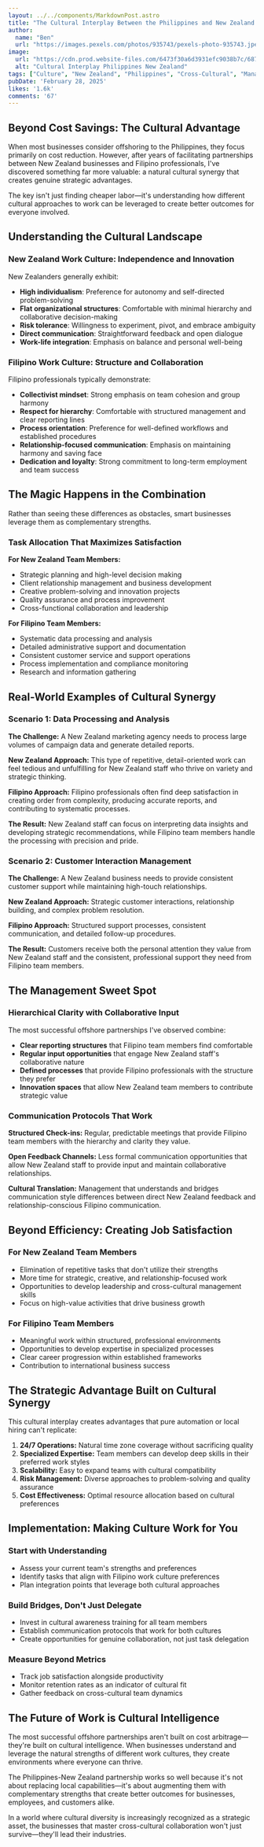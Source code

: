 ```yaml
---
layout: ../../components/MarkdownPost.astro
title: "The Cultural Interplay Between the Philippines and New Zealand: Why Offshoring Works So Well"
author: 
  name: "Ben"
  url: "https://images.pexels.com/photos/935743/pexels-photo-935743.jpeg?auto=compress&cs=tinysrgb&w=1260&h=750&dpr=2"
image:
  url: "https://cdn.prod.website-files.com/6473f30a6d3931efc9038b7c/687d9b380cdf73b814e5bf91_why-offshoring-works-so-well.webp"
  alt: "Cultural Interplay Philippines New Zealand"
tags: ["Culture", "New Zealand", "Philippines", "Cross-Cultural", "Management", "Team Dynamics"]
pubDate: 'February 28, 2025'
likes: '1.6k'
comments: '67'
---
```


## Beyond Cost Savings: The Cultural Advantage

When most businesses consider offshoring to the Philippines, they focus primarily on cost reduction. However, after years of facilitating partnerships between New Zealand businesses and Filipino professionals, I've discovered something far more valuable: a natural cultural synergy that creates genuine strategic advantages.

The key isn't just finding cheaper labor—it's understanding how different cultural approaches to work can be leveraged to create better outcomes for everyone involved.

## Understanding the Cultural Landscape

### New Zealand Work Culture: Independence and Innovation

New Zealanders generally exhibit:
- **High individualism**: Preference for autonomy and self-directed problem-solving
- **Flat organizational structures**: Comfortable with minimal hierarchy and collaborative decision-making
- **Risk tolerance**: Willingness to experiment, pivot, and embrace ambiguity
- **Direct communication**: Straightforward feedback and open dialogue
- **Work-life integration**: Emphasis on balance and personal well-being

### Filipino Work Culture: Structure and Collaboration

Filipino professionals typically demonstrate:
- **Collectivist mindset**: Strong emphasis on team cohesion and group harmony
- **Respect for hierarchy**: Comfortable with structured management and clear reporting lines
- **Process orientation**: Preference for well-defined workflows and established procedures
- **Relationship-focused communication**: Emphasis on maintaining harmony and saving face
- **Dedication and loyalty**: Strong commitment to long-term employment and team success

## The Magic Happens in the Combination

Rather than seeing these differences as obstacles, smart businesses leverage them as complementary strengths.

### Task Allocation That Maximizes Satisfaction

**For New Zealand Team Members:**
- Strategic planning and high-level decision making
- Client relationship management and business development  
- Creative problem-solving and innovation projects
- Quality assurance and process improvement
- Cross-functional collaboration and leadership

**For Filipino Team Members:**
- Systematic data processing and analysis
- Detailed administrative support and documentation
- Consistent customer service and support operations
- Process implementation and compliance monitoring
- Research and information gathering

## Real-World Examples of Cultural Synergy

### Scenario 1: Data Processing and Analysis

**The Challenge:** A New Zealand marketing agency needs to process large volumes of campaign data and generate detailed reports.

**New Zealand Approach:** This type of repetitive, detail-oriented work can feel tedious and unfulfilling for New Zealand staff who thrive on variety and strategic thinking.

**Filipino Approach:** Filipino professionals often find deep satisfaction in creating order from complexity, producing accurate reports, and contributing to systematic processes.

**The Result:** New Zealand staff can focus on interpreting data insights and developing strategic recommendations, while Filipino team members handle the processing with precision and pride.

### Scenario 2: Customer Interaction Management

**The Challenge:** A New Zealand business needs to provide consistent customer support while maintaining high-touch relationships.

**New Zealand Approach:** Strategic customer interactions, relationship building, and complex problem resolution.

**Filipino Approach:** Structured support processes, consistent communication, and detailed follow-up procedures.

**The Result:** Customers receive both the personal attention they value from New Zealand staff and the consistent, professional support they need from Filipino team members.

## The Management Sweet Spot

### Hierarchical Clarity with Collaborative Input

The most successful offshore partnerships I've observed combine:
- **Clear reporting structures** that Filipino team members find comfortable
- **Regular input opportunities** that engage New Zealand staff's collaborative nature
- **Defined processes** that provide Filipino professionals with the structure they prefer
- **Innovation spaces** that allow New Zealand team members to contribute strategic value

### Communication Protocols That Work

**Structured Check-ins:** Regular, predictable meetings that provide Filipino team members with the hierarchy and clarity they value.

**Open Feedback Channels:** Less formal communication opportunities that allow New Zealand staff to provide input and maintain collaborative relationships.

**Cultural Translation:** Management that understands and bridges communication style differences between direct New Zealand feedback and relationship-conscious Filipino communication.

## Beyond Efficiency: Creating Job Satisfaction

### For New Zealand Team Members
- Elimination of repetitive tasks that don't utilize their strengths
- More time for strategic, creative, and relationship-focused work
- Opportunities to develop leadership and cross-cultural management skills
- Focus on high-value activities that drive business growth

### For Filipino Team Members
- Meaningful work within structured, professional environments
- Opportunities to develop expertise in specialized processes
- Clear career progression within established frameworks
- Contribution to international business success

## The Strategic Advantage Built on Cultural Synergy

This cultural interplay creates advantages that pure automation or local hiring can't replicate:

1. **24/7 Operations:** Natural time zone coverage without sacrificing quality
2. **Specialized Expertise:** Team members can develop deep skills in their preferred work styles
3. **Scalability:** Easy to expand teams with cultural compatibility
4. **Risk Management:** Diverse approaches to problem-solving and quality assurance
5. **Cost Effectiveness:** Optimal resource allocation based on cultural preferences

## Implementation: Making Culture Work for You

### Start with Understanding
- Assess your current team's strengths and preferences
- Identify tasks that align with Filipino work culture preferences
- Plan integration points that leverage both cultural approaches

### Build Bridges, Don't Just Delegate
- Invest in cultural awareness training for all team members
- Establish communication protocols that work for both cultures
- Create opportunities for genuine collaboration, not just task delegation

### Measure Beyond Metrics
- Track job satisfaction alongside productivity
- Monitor retention rates as an indicator of cultural fit
- Gather feedback on cross-cultural team dynamics

## The Future of Work is Cultural Intelligence

The most successful offshore partnerships aren't built on cost arbitrage—they're built on cultural intelligence. When businesses understand and leverage the natural strengths of different work cultures, they create environments where everyone can thrive.

The Philippines-New Zealand partnership works so well because it's not about replacing local capabilities—it's about augmenting them with complementary strengths that create better outcomes for businesses, employees, and customers alike.

In a world where cultural diversity is increasingly recognized as a strategic asset, the businesses that master cross-cultural collaboration won't just survive—they'll lead their industries.